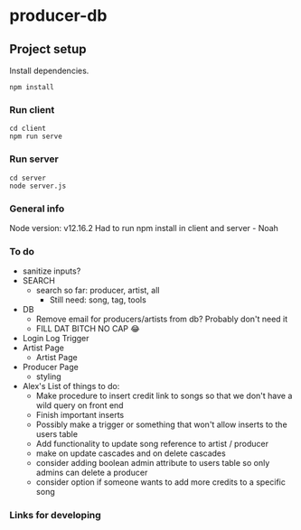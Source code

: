 # producer-db

## Project setup
Install dependencies.
```
npm install
```

### Run client
```
cd client
npm run serve
```
### Run server
```
cd server
node server.js
```
### General info
Node version: v12.16.2
Had to run npm install in client and server - Noah
### To do
* sanitize inputs?
* SEARCH
    * search so far: producer, artist, all
        * Still need: song, tag, tools
* DB  
    * Remove email for producers/artists from db? Probably don't need it
    * FILL DAT BITCH NO CAP 😂
* Login Log Trigger
* Artist Page
    * Artist Page
* Producer Page
    * styling
* Alex's List of things to do: 
    * Make procedure to insert credit link to songs so that we don't have a wild query on front end
    * Finish important inserts
    * Possibly make a trigger or something that won't allow inserts to the users table
    * Add functionality to update song reference to artist / producer
    * make on update cascades and on delete cascades
    * consider adding boolean admin attribute to users table so only admins can delete a producer
    * consider option if someone wants to add more credits to a specific song

### Links for developing
